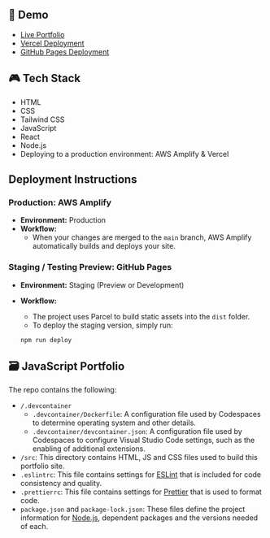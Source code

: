 ## 🔗 Demo

- [Live Portfolio](https://huixinyang.com)
- [Vercel Deployment](https://portfolio-huixintws-projects.vercel.app/)
- [GitHub Pages Deployment](https://huixintws.github.io/portfolio/)

## 🎮 Tech Stack

- HTML
- CSS
- Tailwind CSS
- JavaScript
- React
- Node.js
- Deploying to a production environment: AWS Amplify & Vercel

## Deployment Instructions

### Production: AWS Amplify

- **Environment:** Production
- **Workflow:**
  - When your changes are merged to the `main` branch, AWS Amplify automatically builds and deploys your site.

### Staging / Testing Preview: GitHub Pages

- **Environment:** Staging (Preview or Development)
- **Workflow:**
  - The project uses Parcel to build static assets into the `dist` folder.
  - To deploy the staging version, simply run:

  ```bash
  npm run deploy
  ```

## 🗃️ JavaScript Portfolio

The repo contains the following:

- `/.devcontainer`
  - `.devcontainer/Dockerfile`: A configuration file used by Codespaces to determine operating system and other details.
  - `.devcontainer/devcontainer.json`: A configuration file used by Codespaces to configure Visual Studio Code settings, such as the enabling of additional extensions.
- `/src`: This directory contains HTML, JS and CSS files used to build this portfolio site.
- `.eslintrc`: This file contains settings for [ESLint](https://eslint.org/) that is included for code consistency and quality.
- `.prettierrc`: This file contains settings for [Prettier](https://prettier.io/) that is used to format code.
- `package.json` and `package-lock.json`: These files define the project information for [Node.js](https://nodejs.org/), dependent packages and the versions needed of each.
